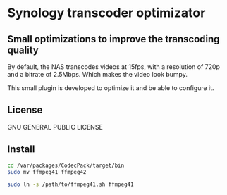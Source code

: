 # Synology transcoder optimizator

## Small optimizations to improve the transcoding quality 

By default, the NAS transcodes videos at 15fps, with a resolution of 720p and a bitrate of 2.5Mbps. Which makes the video look bumpy.

This small plugin is developed to optimize it and be able to configure it.

## License

GNU GENERAL PUBLIC LICENSE


## Install


```sh
cd /var/packages/CodecPack/target/bin 
sudo mv ffmpeg41 ffmpeg42

sudo ln -s /path/to/ffmpeg41.sh ffmpeg41
```